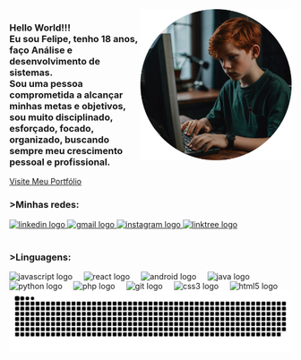 <img align="right" height="270" src="https://github.com/FelipeRVNK/FelipeRVNK/blob/main/download.png"  />



<h3 align="left">Hello World!!!<br>Eu sou Felipe, tenho 18 anos, faço Análise e desenvolvimento de sistemas.<br>Sou uma pessoa comprometida a alcançar minhas metas e objetivos, sou muito disciplinado, esforçado, focado, organizado, buscando sempre meu crescimento pessoal e profissional.</h3>
<a href="https://felipervnk.github.io/Portfolio/" target="_blank"  >
        Visite Meu Portfólio
    </a>

</br>
<h3>>Minhas redes:</h3>
<div align="left">
  <a href="https://www.linkedin.com/in/felipe-schmidt-288600283/" target="_blank">
    <img src="https://raw.githubusercontent.com/maurodesouza/profile-readme-generator/master/src/assets/icons/social/linkedin/default.svg" width="45" height="35" alt="linkedin logo"  />
  </a>
  <a href="mailto:felipervnk@gmail.com" target="_blank">
    <img src="https://raw.githubusercontent.com/maurodesouza/profile-readme-generator/master/src/assets/icons/social/gmail/default.svg" width="45" height="35" alt="gmail logo"  />
  </a>
  <a href="https://www.instagram.com/felipervnk/" target="_blank">
    <img src="https://raw.githubusercontent.com/maurodesouza/profile-readme-generator/master/src/assets/icons/social/instagram/default.svg" width="45" height="35" alt="instagram logo"  />
  </a>
  <a href="https://felipervnk.github.io/SocialMediaLinks/" target="_blank">
    <img src="https://raw.githubusercontent.com/maurodesouza/profile-readme-generator/master/src/assets/icons/social/linktree/default.svg" width="45" height="35" alt="linktree logo"  />
  </a>
</div>

</br>
<h3>>Linguagens:</h3>
<div align="left">
  <img src="https://cdn.jsdelivr.net/gh/devicons/devicon/icons/javascript/javascript-plain.svg" width="45" height="40" alt="javascript logo"  />
  <img width="12" />
  <img src="https://cdn.simpleicons.org/react/61DAFB" width="45" height="40" alt="react logo"  />
  <img width="12" />
  <img src="https://cdn.jsdelivr.net/gh/devicons/devicon/icons/android/android-plain.svg" width="45" height="40" alt="android logo"  />
  <img width="12" />
  <img src="https://cdn.jsdelivr.net/gh/devicons/devicon/icons/java/java-original.svg" width="45" height="40" alt="java logo"  />
  <img width="12" />
  <img src="https://cdn.jsdelivr.net/gh/devicons/devicon/icons/python/python-original.svg" width="45" height="40" alt="python logo"  />
  <img width="12" />
  <img src="https://cdn.jsdelivr.net/gh/devicons/devicon/icons/php/php-original.svg" width="45" height="40" alt="php logo"  />
  <img width="12" />
  <img src="https://cdn.jsdelivr.net/gh/devicons/devicon/icons/git/git-plain.svg" width="45" height="40" alt="git logo"  />
  <img width="12" />
  <img src="https://cdn.jsdelivr.net/gh/devicons/devicon/icons/css3/css3-plain.svg" width="45" height="40" alt="css3 logo"  />
  <img width="12" />
  <img src="https://cdn.jsdelivr.net/gh/devicons/devicon/icons/html5/html5-plain.svg" width="45" height="40" alt="html5 logo"  />
</div>

<img src="https://raw.githubusercontent.com/felipervnk/felipervnk/output/snake.svg" alt="Snake animation" />


